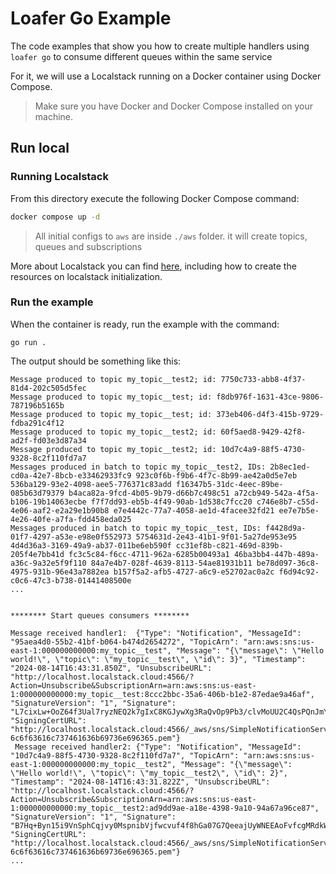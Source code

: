 # Loafer Go Example

The code examples that show you how to create multiple handlers using `loafer go` to consume different queues within the same service

For it, we will use a Localstack running on a Docker container using Docker Compose.

> Make sure you have Docker and Docker Compose installed on your machine.

## Run local

### Running Localstack

From this directory execute the following Docker Compose command:

```sh
docker compose up -d
```

> All initial configs to `aws` are inside `./aws` folder.
> it will create topics, queues and subscriptions

More about Localstack you can find [here](https://github.com/localstack/localstack), including how to create the resources on localstack initialization.

### Run the example

When the container is ready, run the example with the command:

```shell
go run .
```

The output should be something like this:

```console
Message produced to topic my_topic__test2; id: 7750c733-abb8-4f37-81d4-202c505d5fec    
Message produced to topic my_topic__test; id: f8db976f-1631-43ce-9806-787196b5165b 
Message produced to topic my_topic__test; id: 373eb406-d4f3-415b-9729-fdba291c4f12 
Message produced to topic my_topic__test2; id: 60f5aed8-9429-42f8-ad2f-fd03e3d87a34 
Message produced to topic my_topic__test2; id: 10d7c4a9-88f5-4730-9328-8c2f110fd7a7 
Messages produced in batch to topic my_topic__test2, IDs: 2b8ec1ed-cd0a-42e7-8bcb-e33462933fc9 923c0f6b-f9b6-4f7c-8b99-ae42a0d5e7eb 536ba129-93e2-4098-aee5-776371c83add f16347b5-31dc-4eec-89be-085b63d79379 b4aca82a-9fcd-4b05-9b79-d66b7c498c51 a72cb949-542a-4f5a-b106-19b14063ecbe f7f7dd93-eb5b-4f49-90ab-1d538c7fcc20 c746e8b7-c55d-4e06-aaf2-e2a29e1b90b8 e7e4442c-77a7-4058-ae1d-4facee32fd21 ee7e7b5e-4e26-40fe-a7fa-fdd458eda025 
Messages produced in batch to topic my_topic__test, IDs: f4428d9a-01f7-4297-a53e-e98e0f552973 5754631d-2e43-41b1-9f01-5a27de953e95 4d4d36a3-3169-49a9-ab37-011be6eb590f cc31ef8b-c821-469d-839b-205f4e7bb41d fc3c5c84-f6cc-4711-962a-6285b00493a1 46ba3bb4-447b-489a-a36c-9a32e5f9f110 84a7e4b7-028f-4639-8113-54ae81931b11 be78d097-36c8-4975-931b-96e43a7882ea b157f5a2-afb5-4727-a6c9-e52702ac0a2c f6d94c92-c0c6-47c3-b738-01441408500e 
...


******** Start queues consumers ********

Message received handler1:  {"Type": "Notification", "MessageId": "95aea4d0-55b2-41bf-b064-b474d2654272", "TopicArn": "arn:aws:sns:us-east-1:000000000000:my_topic__test", "Message": "{\"message\": \"Hello world!\", \"topic\": \"my_topic__test\", \"id\": 3}", "Timestamp": "2024-08-14T16:43:31.850Z", "UnsubscribeURL": "http://localhost.localstack.cloud:4566/?Action=Unsubscribe&SubscriptionArn=arn:aws:sns:us-east-1:000000000000:my_topic__test:8ccc2bbc-35a6-406b-b1e2-87edae9a46af", "SignatureVersion": "1", "Signature": "L7cixLw+OoZ64f3Ual7ryzNEQ2k7gIxC8KGJywXg3RaQvOp9Pb3/clvMoUU2C4QsPQnJmY9ymKu7aMx2ucE8Qlz6nzgad5Z9RsAfkU/IgFb24OPUcGa6s51az2sNBhDdKjo/O9yl/Rpal/YmSjbH2B8vEbhWD1Fg+GOhkpIpUvtDSOUsJtFXKjPeHIYTATJXD5+Ne93kUo7wH4WCNEiZdZfkvJhWJ7HNm3kHOe46NGTNJroMiXNsV3ZVrtiNxUZL3piinu94GRauV4PwT4HjmdE8N9MSVXSiZeEfakxTKf5G2O+uDCXN+IwslcU2Tfbccdt+3X410Ti1oHFulsr1Qg==", "SigningCertURL": "http://localhost.localstack.cloud:4566/_aws/sns/SimpleNotificationService-6c6f63616c737461636b69736e696365.pem"}
 Message received handler2: {"Type": "Notification", "MessageId": "10d7c4a9-88f5-4730-9328-8c2f110fd7a7", "TopicArn": "arn:aws:sns:us-east-1:000000000000:my_topic__test2", "Message": "{\"message\": \"Hello world!\", \"topic\": \"my_topic__test2\", \"id\": 2}", "Timestamp": "2024-08-14T16:43:31.822Z", "UnsubscribeURL": "http://localhost.localstack.cloud:4566/?Action=Unsubscribe&SubscriptionArn=arn:aws:sns:us-east-1:000000000000:my_topic__test2:ad9dd9ae-a18e-4398-9a10-94a67a96ce87", "SignatureVersion": "1", "Signature": "B7Hq+Byn15i9VnSphCqjvy0MspnibVjfwcvuf4f8hGa07G7QeeajUyWNEEAoFvfcgMRdkWJgtvZnV2uGd9rJrqhy0iERFY1UGUZl6un9Gkf8wfd+BFNdrJrz3VDDXuwQfy29k+kpvwLaYGMENzQwcddsqdjVFpy8/3PiavYjf5CApFavbcI4fWmZlLajJW1fIZDf5Qbsibs1QXvR6EI0re8v4wFkqNXylchA2YNyjYmgd6vsgvGqTF8wZ6uE7LLHJkpiTSwSSA5RYp2Ssbrx8PJPt8HTNu79jLVvuuSYjCrP9uETM4jD1XMYXTKHzK0kBvZdxP2yAdIhTIpyPSptlA==", "SigningCertURL": "http://localhost.localstack.cloud:4566/_aws/sns/SimpleNotificationService-6c6f63616c737461636b69736e696365.pem"}
...
```
